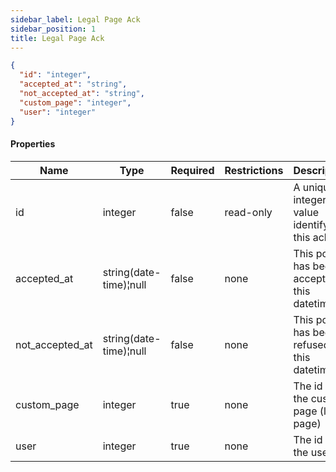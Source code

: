 ```yaml
---
sidebar_label: Legal Page Ack
sidebar_position: 1
title: Legal Page Ack
---
```


```json
{
  "id": "integer",
  "accepted_at": "string",
  "not_accepted_at": "string",
  "custom_page": "integer",
  "user": "integer"
}
```

#### Properties

| Name            | Type                   | Required | Restrictions | Description                                    |
|-----------------|------------------------|----------|--------------|------------------------------------------------|
| id              | integer                | false    | read-only    | A unique integer value identifying this ack    |
| accepted_at     | string(date-time)¦null | false    | none         | This policy has been accepted in this datetime |
| not_accepted_at | string(date-time)¦null | false    | none         | This policy has been refused in this datetime  |
| custom_page     | integer                | true     | none         | The id of the custom page (legal page)         |
| user            | integer                | true     | none         | The id of the user                             |